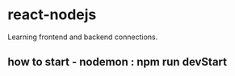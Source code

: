 # react-nodejs
Learning frontend and backend connections.

## how to start - nodemon : npm run devStart


